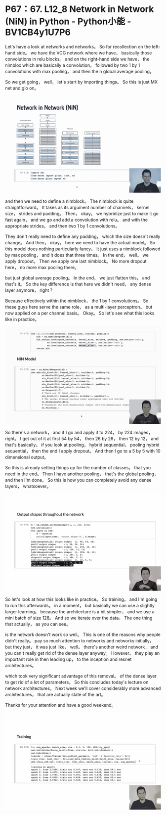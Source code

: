 # P67：67. L12_8 Network in Network (NiN) in Python - Python小能 - BV1CB4y1U7P6

 Let's have a look at networks and networks。 So for recollection on the left-hand side。 we have the VGG network where we have， basically those convolutions in relu blocks。 and on the right-hand side we have， the nimblox which are basically a convolution。 followed by two 1 by 1 convolutions with max pooling， and then the n global average pooling。

 So we get going， well， let's start by importing things。 So this is just MX net and glo on。

![](img/15a4797cead904b57aa45f36e0293cf9_1.png)

 and then we need to define a nimblock。 The nimblock is quite straightforward。 It takes as its argument number of channels， kernel size， strides and padding。 Then， okay。 we hybridize just to make it go fast again， and we go and add a convolution with relu。 and with the appropriate strides， and then two 1 by 1 convolutions。

 They don't really need to define any padding， which the size doesn't really change。 And then， okay。 here we need to have the actual model。 So this model does nothing particularly fancy。 It just uses a nimblock followed by max pooling， and it does that three times。 In the end， well。 we apply dropout。 Then we apply one last nimblock。 No more dropout here， no more max pooling there。

 but just global average pooling。 In the end， we just flatten this， and that's it。 So the key difference is that here we didn't need， any dense layer anymore， right？

 Because effectively within the nimblock， the 1 by 1 convolutions。 So these guys here serve the same role， as a multi-layer perceptron。 but now applied on a per channel basis。 Okay。 So let's see what this looks like in practice。

![](img/15a4797cead904b57aa45f36e0293cf9_3.png)

 So there's a network， and if I go and apply it to 224， by 224 images， right。 I get out of it at first 54 by 54， then 26 by 26， then 12 by 12， and that's basically。 if you look at pooling， hybrid sequential， pooling hybrid sequential， then the end I apply dropout。 And then I go to a 5 by 5 with 10 dimensional output。

 So this is already setting things up for the number of classes， that you need in the end。 Then I have another pooling， that's the global pooling， and then I'm done。 So this is how you can completely avoid any dense layers， whatsoever。

![](img/15a4797cead904b57aa45f36e0293cf9_5.png)

 So let's look at how this looks like in practice。 So training， and I'm going to run this afterwards。 in a moment， but basically we can use a slightly larger learning。 because the architecture is a bit simpler， and we use a mini batch of size 128。 And so we iterate over the data。 The one thing that actually， as you can see。

 is the network doesn't work so well。 This is one of the reasons why people didn't really。 pay so much attention to networks and networks initially， but they just， it was just like， well。 there's another weird network， and you can't really get rid of the dense layer anyway。 However。 they play an important role in then leading up， to the inception and resnet architectures。

 which took very significant advantage of this removal。 of the dense layer to get rid of a lot of parameters。 So this concludes today's lecture on network architectures。 Next week we'll cover considerably more advanced architectures， that are actually state of the art。

 Thanks for your attention and have a good weekend。

![](img/15a4797cead904b57aa45f36e0293cf9_7.png)
